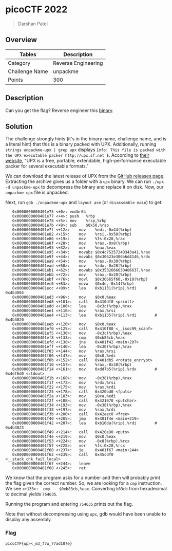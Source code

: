 # picoCTF 2022

> Darshan Patel

## Overview

| Tables | Description |
| ------ | ----------- |
| Category | Reverse Engineering |
| Challenge Name | unpackme |
| Points | 300 |

## Description

Can you get the flag? Reverse engineer this [binary](./unpackme-upx).

## Solution

The challenge strongly hints (it's in the binary name, challenge name, and is a literal hint) that this is a binary packed with UPX. Additionally, running `strings unpackme-upx | grep upx` displays `Info: This file is packed with the UPX executable packer http://upx.sf.net $`. According to [their website](https://upx.github.io/), "UPX is a free, portable, extendable, high-performance executable packer for several executable formats."

We can download the latest release of UPX from the [GitHub releases page](https://github.com/upx/upx/releases). Extracting the archive gives us a folder with a `upx` binary. We can run `./upx -d unpackme-upx` to decompress the binary and replace it on disk. Now, our `unpackme-upx` file is unpacked.

Next, run `gdb ./unpackme-upx` and `layout asm` (or `disassemble main`) to get:

```assembly
   0x0000000000401e73 <+0>:	endbr64 
   0x0000000000401e77 <+4>:	push   %rbp
   0x0000000000401e78 <+5>:	mov    %rsp,%rbp
   0x0000000000401e7b <+8>:	sub    $0x50,%rsp
   0x0000000000401e7f <+12>:	mov    %edi,-0x44(%rbp)
   0x0000000000401e82 <+15>:	mov    %rsi,-0x50(%rbp)
   0x0000000000401e86 <+19>:	mov    %fs:0x28,%rax
   0x0000000000401e8f <+28>:	mov    %rax,-0x8(%rbp)
   0x0000000000401e93 <+32>:	xor    %eax,%eax
   0x0000000000401e95 <+34>:	movabs $0x4c75257240343a41,%rax
   0x0000000000401e9f <+44>:	movabs $0x30623e306b6d4146,%rdx
   0x0000000000401ea9 <+54>:	mov    %rax,-0x30(%rbp)
   0x0000000000401ead <+58>:	mov    %rdx,-0x28(%rbp)
   0x0000000000401eb1 <+62>:	movabs $0x3532666630486637,%rax
   0x0000000000401ebb <+72>:	mov    %rax,-0x20(%rbp)
   0x0000000000401ebf <+76>:	movl   $0x36665f60,-0x18(%rbp)
   0x0000000000401ec6 <+83>:	movw   $0x4e,-0x14(%rbp)
   0x0000000000401ecc <+89>:	lea    0xb1131(%rip),%rdi        # 0x4b3004
   0x0000000000401ed3 <+96>:	mov    $0x0,%eax
   0x0000000000401ed8 <+101>:	call   0x410df0 <printf>
   0x0000000000401edd <+106>:	lea    -0x3c(%rbp),%rax
   0x0000000000401ee1 <+110>:	mov    %rax,%rsi
   0x0000000000401ee4 <+113>:	lea    0xb1135(%rip),%rdi        # 0x4b3020
   0x0000000000401eeb <+120>:	mov    $0x0,%eax
   0x0000000000401ef0 <+125>:	call   0x410f80 <__isoc99_scanf>
   0x0000000000401ef5 <+130>:	mov    -0x3c(%rbp),%eax
   0x0000000000401ef8 <+133>:	cmp    $0xb83cb,%eax
   0x0000000000401efd <+138>:	jne    0x401f42 <main+207>
   0x0000000000401eff <+140>:	lea    -0x30(%rbp),%rax
   0x0000000000401f03 <+144>:	mov    %rax,%rsi
   0x0000000000401f06 <+147>:	mov    $0x0,%edi
   0x0000000000401f0b <+152>:	call   0x401db5 <rotate_encrypt>
   0x0000000000401f10 <+157>:	mov    %rax,-0x38(%rbp)
   0x0000000000401f14 <+161>:	mov    0xdd7b5(%rip),%rdx        # 0x4df6d0 <stdout>
   0x0000000000401f1b <+168>:	mov    -0x38(%rbp),%rax
   0x0000000000401f1f <+172>:	mov    %rdx,%rsi
   0x0000000000401f22 <+175>:	mov    %rax,%rdi
   0x0000000000401f25 <+178>:	call   0x420bd0 <fputs>
   0x0000000000401f2a <+183>:	mov    $0xa,%edi
   0x0000000000401f2f <+188>:	call   0x421070 <putchar>
   0x0000000000401f34 <+193>:	mov    -0x38(%rbp),%rax
   0x0000000000401f38 <+197>:	mov    %rax,%rdi
   0x0000000000401f3b <+200>:	call   0x42eec0 <free>
   0x0000000000401f40 <+205>:	jmp    0x401f4e <main+219>
   0x0000000000401f42 <+207>:	lea    0xb10da(%rip),%rdi        # 0x4b3023
   0x0000000000401f49 <+214>:	call   0x420e90 <puts>
   0x0000000000401f4e <+219>:	mov    $0x0,%eax
   0x0000000000401f53 <+224>:	mov    -0x8(%rbp),%rcx
   0x0000000000401f57 <+228>:	xor    %fs:0x28,%rcx
   0x0000000000401f60 <+237>:	je     0x401f67 <main+244>
   0x0000000000401f62 <+239>:	call   0x45cdf0 <__stack_chk_fail_local>
   0x0000000000401f67 <+244>:	leave  
   0x0000000000401f68 <+245>:	ret
```

We know that the program asks for a number and then will probably print the flag given the correct number. So, we are looking for a `cmp` instruction. We see `<+133>:	cmp    $0xb83cb,%eax`. Converting `b83cb` from hexadecimal to decimal yields `754635`.

Running the program and entering `754635` prints out the flag.

Note that without decompressing using `upx`, gdb would have been unable to display any assembly.

### Flag

`picoCTF{up><_m3_f7w_77ad107e}`
